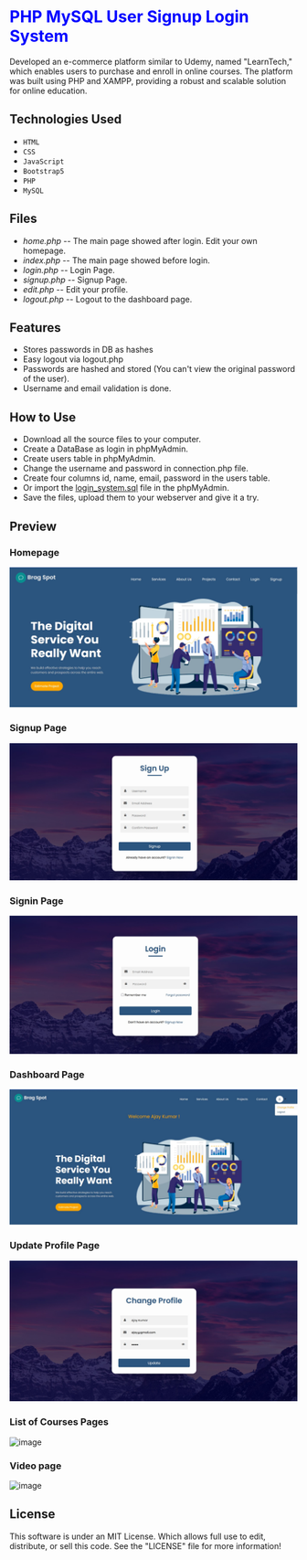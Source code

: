 
<h1 style="color:blue;">PHP MySQL User Signup Login System</h1>

Developed an e-commerce platform similar to Udemy, named "LearnTech," which enables users to purchase and enroll in online courses. The platform was built using PHP and XAMPP, providing a robust and scalable solution for online education.

## Technologies Used
- `HTML`
- `CSS`
- `JavaScript`
- `Bootstrap5`
- `PHP`
- `MySQL`



## Files
- *home.php* -- The main page showed after login. Edit your own homepage.
- *index.php* -- The main page showed before login.
- *login.php* -- Login Page.
- *signup.php* -- Signup Page.
- *edit.php* -- Edit your profile.
- *logout.php* -- Logout to the dashboard page.

## Features

* Stores passwords in DB as hashes
* Easy logout via logout.php
* Passwords are hashed and stored (You can't view the original password of the user).
* Username and email validation is done.

## How to Use

- Download all the source files to your computer.
- Create a DataBase as login in phpMyAdmin.
- Create users table in phpMyAdmin.
- Change the username and password in connection.php file.
- Create four columns id, name, email, password in the users table.
- Or import the [login_system.sql](loginsystem.sql) file in the phpMyAdmin.
- Save the files, upload them to your webserver and give it a try.

## Preview

### Homepage
![screenshot](readme/index.jpg)

### Signup Page
![screenshot](readme/signup.jpg)

### Signin Page
![screenshot](readme/login.jpg)

### Dashboard Page
![screenshot](readme/dashboard.jpg)

### Update Profile Page
![screenshot](readme/update.jpg)

### List of Courses Pages
![image](https://github.com/user-attachments/assets/adc1114b-c4f4-4a11-a1a4-34b03aa4f1ae)
### Video page
![image](https://github.com/user-attachments/assets/25e4cdc4-d560-43b9-9033-c1b3e99a8f02)


## License

This software is under an MIT License. Which allows full use to edit, distribute, or sell this code.
See the "LICENSE" file for more information!
